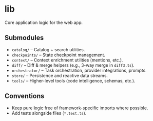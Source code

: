 # lib

Core application logic for the web app.

## Submodules
- `catalog/` – Catalog + search utilities.
- `checkpoints/` – State checkpoint management.
- `context/` – Context enrichment utilities (mentions, etc.).
- `diff/` – Diff & merge helpers (e.g., 3-way merge in `diff3.ts`).
- `orchestrator/` – Task orchestration, provider integrations, prompts.
- `store/` – Persistence and reactive data streams.
- `tools/` – Higher-level tools (code intelligence, schemas, etc.).

## Conventions
- Keep pure logic free of framework-specific imports where possible.
- Add tests alongside files (`*.test.ts`).
